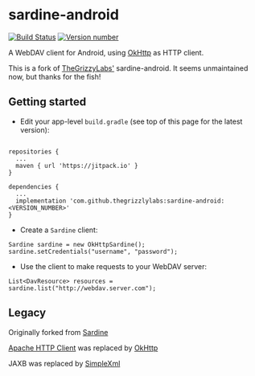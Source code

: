 # sardine-android

[![Build Status](https://github.com/nova-video-player/sardine-android/actions/workflows/android.yml/badge.svg)](https://github.com/nova-video-player/sardine-android/actions/workflows/android.yml)
[![Version number](https://jitpack.io/v/nova-video-player/sardine-android.svg) ](https://jitpack.io/#nova-video-player/sardine-android)

A WebDAV client for Android, using [OkHttp](https://github.com/square/okhttp) as HTTP client.

This is a fork of [TheGrizzyLabs'](https://github.com/thegrizzlylabs/sardine-android) sardine-android. It seems unmaintained now, but thanks for the fish!

## Getting started

- Edit your app-level `build.gradle` (see top of this page for the latest version):

```

repositories {
  ...
  maven { url 'https://jitpack.io' }
}

dependencies {
  ...
  implementation 'com.github.thegrizzlylabs:sardine-android:<VERSION_NUMBER>'
}
```

- Create a `Sardine` client:
```
Sardine sardine = new OkHttpSardine();
sardine.setCredentials("username", "password");
```

- Use the client to make requests to your WebDAV server:
```
List<DavResource> resources = sardine.list("http://webdav.server.com");
```

## Legacy

Originally forked from [Sardine](https://github.com/lookfirst/sardine)

[Apache HTTP Client](http://hc.apache.org/) was replaced by [OkHttp](https://github.com/square/okhttp)

JAXB was replaced by [SimpleXml](http://simple.sourceforge.net/)
